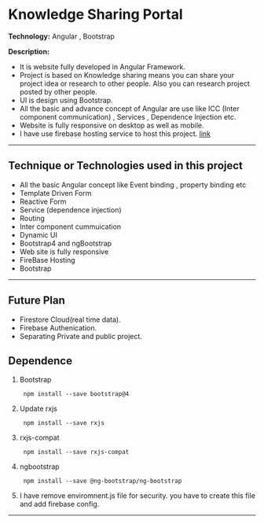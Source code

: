 # Knowledge Sharing Portal

__Technology:__  Angular , Bootstrap

__Description:__

- It is website fully developed in Angular Framework.
- Project is based on Knowledge sharing means you can share your project idea or research to other people. Also you can research project posted by other people.
- UI is design using Bootstrap.
- All the basic and advance concept of Angular are use like ICC (Inter component communication) , Services , Dependence Injection etc.
- Website is fully responsive on desktop as well as mobile.
- I have use firebase hosting service to host this project. [link](https://rohit-knowledge-sharing-portal.firebaseapp.com)

---

## Technique or Technologies used in this project

- All the basic Angular concept like Event binding , property binding etc
- Template Driven Form
- Reactive Form
- Service (dependence injection)
- Routing
- Inter component cummuication
- Dynamic UI
- Bootstrap4 and ngBootstrap
- Web site is fully responsive
- FireBase Hosting
- Bootstrap

---

## Future Plan

- Firestore Cloud(real time data).
- Firebase Authenication.
- Separating Private and public project.

## Dependence

1. Bootstrap

        npm install --save bootstrap@4

2. Update rxjs

        npm install --save rxjs

3. rxjs-compat

        npm install --save rxjs-compat

4. ngbootstrap

        npm install --save @ng-bootstrap/ng-bootstrap

5. I have remove enviromnent.js file for security. you have to create this file and add firebase config.

---